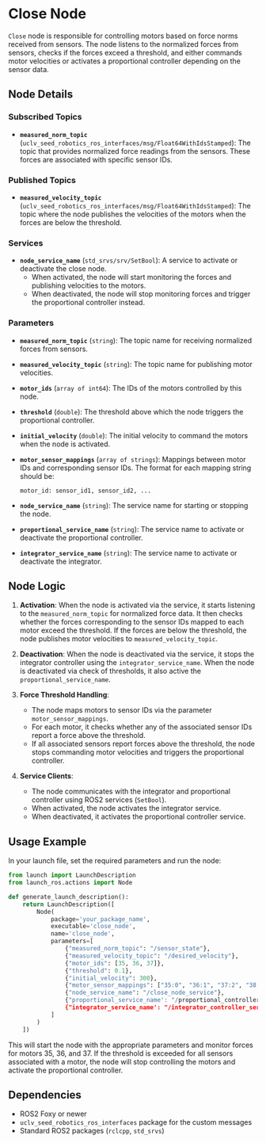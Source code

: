 
# Close Node

`Close` node is responsible for controlling motors based on force norms received from sensors. The node listens to the normalized forces from sensors, checks if the forces exceed a threshold, and either commands motor velocities or activates a proportional controller depending on the sensor data.

## Node Details

### Subscribed Topics
- **`measured_norm_topic`** (`uclv_seed_robotics_ros_interfaces/msg/Float64WithIdsStamped`): 
  The topic that provides normalized force readings from the sensors. These forces are associated with specific sensor IDs.

### Published Topics
- **`measured_velocity_topic`** (`uclv_seed_robotics_ros_interfaces/msg/Float64WithIdsStamped`): 
  The topic where the node publishes the velocities of the motors when the forces are below the threshold.

### Services
- **`node_service_name`** (`std_srvs/srv/SetBool`): 
  A service to activate or deactivate the close node. 
  - When activated, the node will start monitoring the forces and publishing velocities to the motors.
  - When deactivated, the node will stop monitoring forces and trigger the proportional controller instead.

### Parameters
- **`measured_norm_topic`** (`string`): 
  The topic name for receiving normalized forces from sensors.
  
- **`measured_velocity_topic`** (`string`): 
  The topic name for publishing motor velocities.

- **`motor_ids`** (`array of int64`): 
  The IDs of the motors controlled by this node.

- **`threshold`** (`double`): 
  The threshold above which the node triggers the proportional controller.

- **`initial_velocity`** (`double`): 
  The initial velocity to command the motors when the node is activated.

- **`motor_sensor_mappings`** (`array of strings`): 
  Mappings between motor IDs and corresponding sensor IDs. The format for each mapping string should be:
  ```
  motor_id: sensor_id1, sensor_id2, ...
  ```

- **`node_service_name`** (`string`): 
  The service name for starting or stopping the node.

- **`proportional_service_name`** (`string`): 
  The service name to activate or deactivate the proportional controller.

- **`integrator_service_name`** (`string`): 
  The service name to activate or deactivate the integrator.

## Node Logic

1. **Activation**: When the node is activated via the service, it starts listening to the `measured_norm_topic` for normalized force data. It then checks whether the forces corresponding to the sensor IDs mapped to each motor exceed the threshold. If the forces are below the threshold, the node publishes motor velocities to `measured_velocity_topic`.

2. **Deactivation**: When the node is deactivated via the service, it stops the integrator controller using the `integrator_service_name`. When the node is deactivated via check of thresholds, it also active the `proportional_service_name`.


3. **Force Threshold Handling**: 
   - The node maps motors to sensor IDs via the parameter `motor_sensor_mappings`.
   - For each motor, it checks whether any of the associated sensor IDs report a force above the threshold.
   - If all associated sensors report forces above the threshold, the node stops commanding motor velocities and triggers the proportional controller.

4. **Service Clients**: 
   - The node communicates with the integrator and proportional controller using ROS2 services (`SetBool`).
   - When activated, the node activates the integrator service.
   - When deactivated, it activates the proportional controller service.

## Usage Example

In your launch file, set the required parameters and run the node:

```python
from launch import LaunchDescription
from launch_ros.actions import Node

def generate_launch_description():
    return LaunchDescription([
        Node(
            package='your_package_name',
            executable='close_node',
            name='close_node',
            parameters=[
                {"measured_norm_topic": "/sensor_state"},
                {"measured_velocity_topic": "/desired_velocity"},
                {"motor_ids": [35, 36, 37]},
                {"threshold": 0.1},
                {"initial_velocity": 300},
                {"motor_sensor_mappings": ["35:0", "36:1", "37:2", "38:3,4"]},
                {"node_service_name": "/close_node_service"},
                {"proportional_service_name': "/proportional_controller_service"},
                {"integrator_service_name': "/integrator_controller_service"}
            ]
        )
    ])
```

This will start the node with the appropriate parameters and monitor forces for motors 35, 36, and 37. If the threshold is exceeded for all sensors associated with a motor, the node will stop controlling the motors and activate the proportional controller.

## Dependencies

- ROS2 Foxy or newer
- `uclv_seed_robotics_ros_interfaces` package for the custom messages
- Standard ROS2 packages (`rclcpp`, `std_srvs`)
